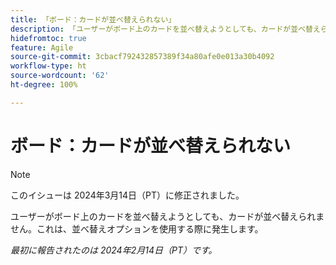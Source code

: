 ```yaml
---
title: 「ボード：カードが並べ替えられない」
description: 「ユーザーがボード上のカードを並べ替えようとしても、カードが並べ替えられません。これは、並べ替えオプションを使用する際に発生します。」
hidefromtoc: true
feature: Agile
source-git-commit: 3cbacf792432857389f34a80afe0e013a30b4092
workflow-type: ht
source-wordcount: '62'
ht-degree: 100%

---
```



# ボード：カードが並べ替えられない

>[!NOTE]
>
>このイシューは 2024年3月14日（PT）に修正されました。

ユーザーがボード上のカードを並べ替えようとしても、カードが並べ替えられません。これは、並べ替えオプションを使用する際に発生します。

_最初に報告されたのは 2024年2月14日（PT）です。_

